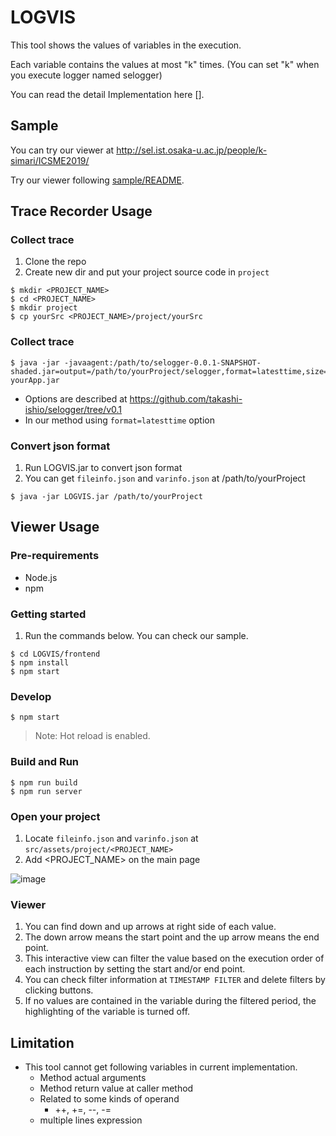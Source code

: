 # LOGVIS
This tool shows the values of variables in the execution.

Each variable contains the values at most "k" times. (You can set "k" when you execute logger named selogger)

You can read the detail Implementation here [].

## Sample
You can try our viewer at http://sel.ist.osaka-u.ac.jp/people/k-simari/ICSME2019/ 

Try our viewer following [sample/README](/sample/README.md).


## Trace Recorder Usage
### Collect trace 
1. Clone the repo
1. Create new dir and put your project source code in `project`
```
$ mkdir <PROJECT_NAME>
$ cd <PROJECT_NAME>
$ mkdir project
$ cp yourSrc <PROJECT_NAME>/project/yourSrc
```
### Collect trace 
```
$ java -jar -javaagent:/path/to/selogger-0.0.1-SNAPSHOT-shaded.jar=output=/path/to/yourProject/selogger,format=latesttime,size=32,keepobj=true yourApp.jar 
```
 *  Options are described at https://github.com/takashi-ishio/selogger/tree/v0.1
 *  In our method using `format=latesttime` option
### Convert json format
1. Run LOGVIS.jar to convert json format
1. You can get `fileinfo.json` and `varinfo.json` at /path/to/yourProject
```
$ java -jar LOGVIS.jar /path/to/yourProject
```

## Viewer Usage

### Pre-requirements

* Node.js
* npm

### Getting started

1. Run the commands below. You can check our sample.
```
$ cd LOGVIS/frontend
$ npm install
$ npm start
```

### Develop

```
$ npm start
```

> Note: Hot reload is enabled.

### Build and Run

```
$ npm run build
$ npm run server
```

### Open your project

1. Locate `fileinfo.json` and `varinfo.json` at `src/assets/project/<PROJECT_NAME>`
1. Add <PROJECT_NAME> on the main page

![image](https://user-images.githubusercontent.com/7913793/64902108-62c90080-d6dc-11e9-8013-ace20abf0add.png)

### Viewer 
1. You can find down and up arrows at right side of each value.
1. The down arrow means the start point and the up arrow means the end point.
1. This interactive view can filter the value based on the execution order of each instruction by setting the start and/or end point.
1. You can check filter information at `TIMESTAMP FILTER` and delete filters by clicking buttons.
1. If no values are contained in the variable during the filtered period, the highlighting of the variable is turned off.

## Limitation
  * This tool cannot get following variables in current implementation.
    * Method actual arguments
    * Method return value at caller method
    * Related to some kinds of operand 
      * ++, +=, --, -=
    * multiple lines expression

